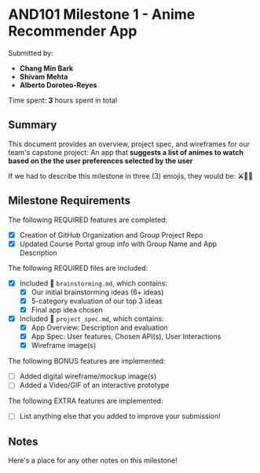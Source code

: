 <!-- (This is a comment) INSTRUCTIONS: Go through this page and fill out any **bolded** entries with their correct values.-->

# AND101 Milestone 1 - **Anime Recommender App**

Submitted by:
- **Chang Min Bark**
- **Shivam Mehta**
- **Alberto Doroteo-Reyes**

Time spent: **3** hours spent in total

## Summary

This document provides an overview, project spec, and wireframes for our team's capstone project: An app that **suggests a list of animes to watch based on the the user preferences selected by the user**

If we had to describe this milestone in three (3) emojis, they would be: **⚔🦾🗾**

## Milestone Requirements

<!-- Please be sure to change the [ ] to [x] for any features you completed.  If a feature is not checked [x], you might miss the points for that item! -->

The following REQUIRED features are completed:

- [x] Creation of GitHub Organization and Group Project Repo
- [x] Updated Course Portal group info with Group Name and App Description

The following REQUIRED files are included:

- [x] Included 📄 `brainstorming.md`, which contains:
  - [x] Our initial brainstorming ideas (6+ ideas)
  - [x] 5-category evaluation of our top 3 ideas
  - [x] Final app idea chosen
- [x] Included 📄 `project_spec.md`, which contains:
  - [x] App Overview: Description and evaluation
  - [x] App Spec: User features, Chosen API(s), User Interactions
  - [x] Wireframe image(s)

The following BONUS features are implemented:

- [ ] Added digital wireframe/mockup image(s)
- [ ] Added a Video/GIF of an interactive prototype

The following EXTRA features are implemented:

- [ ] List anything else that you added to improve your submission!

## Notes

Here's a place for any other notes on this milestone!

